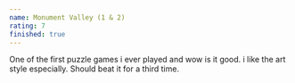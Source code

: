 ```yaml
---
name: Monument Valley (1 & 2)
rating: 7
finished: true
---
```


One of the first puzzle games i ever played and wow is it good. i like the art style especially. Should beat it for a third time.
